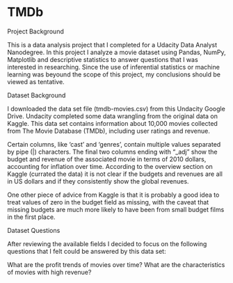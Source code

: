 # TMDb
Project Background

This is a data analysis project that I completed for a Udacity Data Analyst Nanodegree. In this project I analyze a movie dataset using Pandas, NumPy, Matplotlib and descriptive statistics to answer questions that I was interested in researching. Since the use of inferential statistics or machine learning was beyound the scope of this project, my conclusions should be viewed as tentative.

Dataset Background

I downloaded the data set file (tmdb-movies.csv) from this Undacity Google Drive. Undacity completed some data wrangling from the original data on Kaggle. This data set contains information about 10,000 movies collected from The Movie Database (TMDb), including user ratings and revenue.

Certain columns, like ‘cast’ and ‘genres’, contain multiple values separated by pipe (|) characters. The final two columns ending with “_adj” show the budget and revenue of the associated movie in terms of 2010 dollars, accounting for inflation over time. According to the overview section on Kaggle (currated the data) it is not clear if the budgets and revenues are all in US dollars and if they consistently show the global revenues.

One other piece of advice from Kaggle is that it is probably a good idea to treat values of zero in the budget field as missing, with the caveat that missing budgets are much more likely to have been from small budget films in the first place.

Dataset Questions

After reviewing the available fields I decided to focus on the following questions that I felt could be answered by this data set:

What are the profit trends of movies over time?
What are the characteristics of movies with high revenue?
